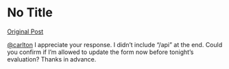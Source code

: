 # No Title

[Original Post](https://discourse.onlinedegree.iitm.ac.in/t/169029/604)

<p><a class="mention" href="/u/carlton">@carlton</a> I appreciate your response. I didn’t include “/api” at the end. Could you confirm if I’m allowed to update the form now before tonight’s evaluation? Thanks in advance.</p>